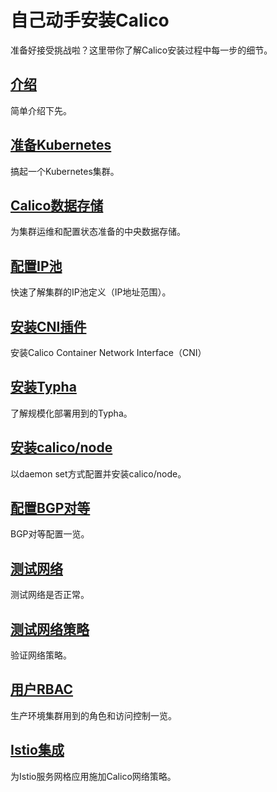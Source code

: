 # 自己动手安装Calico

准备好接受挑战啦？这里带你了解Calico安装过程中每一步的细节。

## [介绍](01介绍.md)

简单介绍下先。

## [准备Kubernetes](02准备Kubernetes.md)

搞起一个Kubernetes集群。

## [Calico数据存储](03Calico数据存储.md)

为集群运维和配置状态准备的中央数据存储。

## [配置IP池](04配置IP池.md)

快速了解集群的IP池定义（IP地址范围）。

## [安装CNI插件](05安装CNI插件.md)

安装Calico Container Network Interface（CNI）

## [安装Typha](06安装Typha.md)

了解规模化部署用到的Typha。

## [安装calico/node](07安装calico-node.md)

以daemon set方式配置并安装calico/node。

## [配置BGP对等](08配置BGP对等.md)

BGP对等配置一览。

## [测试网络](09测试网络.md)

测试网络是否正常。

## [测试网络策略](10测试网络策略.md)

验证网络策略。

## [用户RBAC](11用户RBAC.md)

生产环境集群用到的角色和访问控制一览。

## [Istio集成](12Istio集成.md)

为Istio服务网格应用施加Calico网络策略。